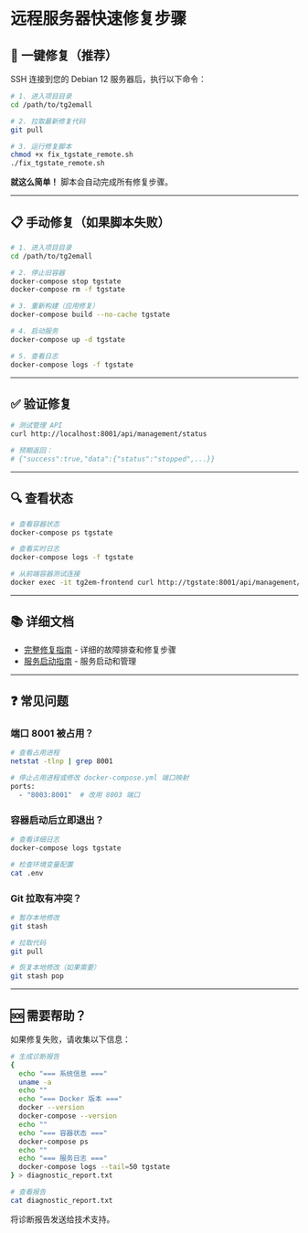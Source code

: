 # 远程服务器快速修复步骤

## 🚀 一键修复（推荐）

SSH 连接到您的 Debian 12 服务器后，执行以下命令：

```bash
# 1. 进入项目目录
cd /path/to/tg2emall

# 2. 拉取最新修复代码
git pull

# 3. 运行修复脚本
chmod +x fix_tgstate_remote.sh
./fix_tgstate_remote.sh
```

**就这么简单！** 脚本会自动完成所有修复步骤。

---

## 📋 手动修复（如果脚本失败）

```bash
# 1. 进入项目目录
cd /path/to/tg2emall

# 2. 停止旧容器
docker-compose stop tgstate
docker-compose rm -f tgstate

# 3. 重新构建（应用修复）
docker-compose build --no-cache tgstate

# 4. 启动服务
docker-compose up -d tgstate

# 5. 查看日志
docker-compose logs -f tgstate
```

---

## ✅ 验证修复

```bash
# 测试管理 API
curl http://localhost:8001/api/management/status

# 预期返回：
# {"success":true,"data":{"status":"stopped",...}}
```

---

## 🔍 查看状态

```bash
# 查看容器状态
docker-compose ps tgstate

# 查看实时日志
docker-compose logs -f tgstate

# 从前端容器测试连接
docker exec -it tg2em-frontend curl http://tgstate:8001/api/management/status
```

---

## 📚 详细文档

- [完整修复指南](./REMOTE_FIX_GUIDE.md) - 详细的故障排查和修复步骤
- [服务启动指南](./START_SERVICES.md) - 服务启动和管理

---

## ❓ 常见问题

### 端口 8001 被占用？

```bash
# 查看占用进程
netstat -tlnp | grep 8001

# 停止占用进程或修改 docker-compose.yml 端口映射
ports:
  - "8003:8001"  # 改用 8003 端口
```

### 容器启动后立即退出？

```bash
# 查看详细日志
docker-compose logs tgstate

# 检查环境变量配置
cat .env
```

### Git 拉取有冲突？

```bash
# 暂存本地修改
git stash

# 拉取代码
git pull

# 恢复本地修改（如果需要）
git stash pop
```

---

## 🆘 需要帮助？

如果修复失败，请收集以下信息：

```bash
# 生成诊断报告
{
  echo "=== 系统信息 ==="
  uname -a
  echo ""
  echo "=== Docker 版本 ==="
  docker --version
  docker-compose --version
  echo ""
  echo "=== 容器状态 ==="
  docker-compose ps
  echo ""
  echo "=== 服务日志 ==="
  docker-compose logs --tail=50 tgstate
} > diagnostic_report.txt

# 查看报告
cat diagnostic_report.txt
```

将诊断报告发送给技术支持。

